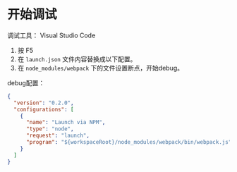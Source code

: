 # 开始调试

调试工具： Visual Studio Code

1. 按 F5
2. 在 `launch.json` 文件内容替换成以下配置。
3. 在 `node_modules/webpack` 下的文件设置断点，开始debug。

debug配置：

```json
{
  "version": "0.2.0",
  "configurations": [
    {
      "name": "Launch via NPM",
      "type": "node",
      "request": "launch",
      "program": "${workspaceRoot}/node_modules/webpack/bin/webpack.js",
    }
  ]
}
```
